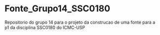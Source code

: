 # Fonte_Grupo14_SSC0180
Repositorio do grupo 14 para o projeto da construcao de uma fonte para a p1 da disciplina SSC0180 do ICMC-USP
